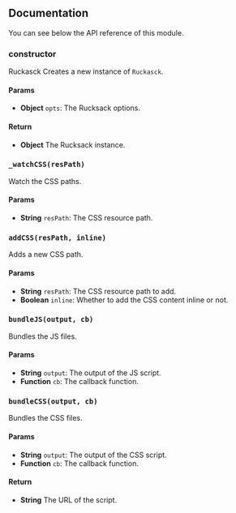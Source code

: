 ## Documentation

You can see below the API reference of this module.

### constructor

Ruckasck
Creates a new instance of `Ruckasck`.

#### Params
- **Object** `opts`: The Rucksack options.

#### Return
- **Object** The Rucksack instance.

### `_watchCSS(resPath)`
Watch the CSS paths.

#### Params
- **String** `resPath`: The CSS resource path.

### `addCSS(resPath, inline)`
Adds a new CSS path.

#### Params
- **String** `resPath`: The CSS resource path to add.
- **Boolean** `inline`: Whether to add the CSS content inline or not.

### `bundleJS(output, cb)`
Bundles the JS files.

#### Params
- **String** `output`: The output of the JS script.
- **Function** `cb`: The callback function.

### `bundleCSS(output, cb)`
Bundles the CSS files.

#### Params
- **String** `output`: The output of the CSS script.
- **Function** `cb`: The callback function.

#### Return
- **String** The URL of the script.

